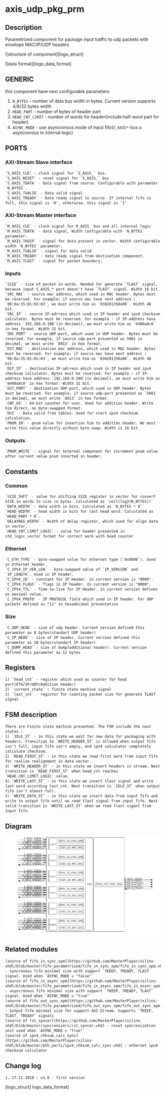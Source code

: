 # axis_udp_pkg_prm

## Description

Parametrized component for package input traffic to udp packets with envelope MAC/IP/UDP headers

![structure of component][logo_struct]

![data format][logo_data_format]

## GENERIC
this component have next configurable parameters
1) `N_BYTES` - number of data bus width in bytes. Current version supports 4/8/32 bytes width
2) `HEAD_PART` - number of bytes of header part
3) `HEAD_CNT_LIMIT` - number of words for header(include half-word part for header)
4) `ASYNC_MODE` - use asyncronous mode of input fifo(`S_AXIS*`-bus a asyncronous to internal logic)

## PORTS

### AXI-Stream Slave interface
    `S_AXIS_CLK` - clock signal for `S_AXIS_` bus. 
    `S_AXIS_RESET` - reset signal for `S_AXIS_` bus
    `S_AXIS_TDATA` - Data signal from source. Configurable with parameter `N_BYTES`. 
    `S_AXIS_TVALID` - Data valid signal 
    `S_AXIS_TREADY` - Data ready signal to source. If internal fifo is full, this signal is '0', otherwise, this signal is '1'

### AXI-Stream Master interface
    `M_AXIS_CLK` - clock signal for M_AXIS_ bus and all internal logic
    `M_AXIS_TDATA` - data signal, Width configurable with `N_BYTES` parameter.
    `M_AXIS_TKEEP` - signal for data present in vector. Width configurable width `N_BYTES` parameter.
    `M_AXIS_TVALID` - signal for data valid
    `M_AXIS_TREADY` - data ready signal from destination component. 
    `M_AXIS_TLAST` - signal for packet boundary.
    
### Inputs 
    `SIZE` - size of packet in words. Needed for generate `TLAST` signal, because input S_AXIS_* port doesn't have `TLAST` signal. Width 16 bit.
    `SRC_MAC` - source mac address, which used in MAC header. Bytes must be reversed. For example: if source mac have next address : `00:0a:35:01:02:03`, we must write him as `030201350a00`. Width 48 bit.
    `SRC_IP` - source IP-adrress which used in IP header and ipv4 checksum calculator. Bytes must be reversed. For example : if IP-address have address `192.168.0.100`(in decimal), we must write him as `6400a8c0` in hex format. Width 32 bit.
    `SRC_PORT` - source UDP-port, which used in UDP header. Bytes must be reversed. For example, if source udp-port presented as 5001 in decimal, we must write `8913` in hex format.
    `DST_MAC` - destination mac address, which used in MAC header. Bytes must be reversed. For example: if source mac have next address : `00:0a:35:01:02:03`, we must write him as `030201350a00`. Width 48 bit.
    `DST_IP` - destination IP-adrress which used in IP header and ipv4 checksum calculator. Bytes must be reversed. For example : if IP-address have address `192.168.0.100`(in decimal), we must write him as `6400a8c0` in hex format. Width 32 bit.
    `DST_PORT` - destination UDP-port, which used in UDP header. Bytes must be reversed. For example, if source udp-port presented as `5001` in decimal, we must write `8913` in hex format.
    `CNT_US` - 64-bit counter for usec. Used for addition header. Write him direct, no byte-swapped format.
    `DVI` - Data valid from tables. Used for start ipv4 checksum calculation.
    `PNUM_IN` - pnum value for insertion him to addition header. We must write this value directly without byte-swap. Width is 16 bit.

### Outputs
    `PNUM_WRITE` - signal for external component for increment pnum value after current value pnum inserted in header. 

## Constants

### Common 
    `SIZE_SHFT` - value for shifting SIZE register in vector for convert SIZE in words to size in bytes. Calculated as `ceil(log2(N_BYTES))`
    `DATA_WIDTH` - data width in bits. Calculated as `N_BYTES * 8`
    `HEAD_WIDTH` - head width in bits for last head word. Calculated as `HEAD_PART * 8`.
    `DELAYREG_WIDTH` - Width of delay register, which used for align data in vector. 
    `HEAD_CNT_LIMIT_LOGIC` - value for header presented in std_logic_vector format for correct work with head counter

### Ethernet
    `C_ETH_TYPE` - byte-swapped value for ethernet type (`0x0800`). Used in Ethernet header.
    `C_IPV4_IP_VER_LEN` - byte-swapped value of `IP_VERSION` and `IP_LENGTH`. Used in IP header.
    `C_IPV4_ID` - constant for IP Header. in current version is "0000".
    `C_IPV4_FLAGS` - flags in IP header. In current version is "0000".
    `C_IPV4_TTL` - Time-to-live for IP Header. in current version defines as maximal value.
    `C_IPV4_PROTO` - IP PROTOCOL field which used in IP header. For UDP packets defined as "11" in hexadecimal presentation

### Size 
    `C_UDP_HEAD` - size of udp header. Current version defined this parameter as 8 bytes(standart UDP header)
    `C_IP_HEAD` - size of IP header. Current version defined this parameter as 20 bytes(standart IP header)
    `C_DUMP_HEAD` - size of dump(additional header). Current version defined this parameter as 12 bytes 

## Registers 
    1) `head_cnt` - register which used as counter for head part(ETH/IP/UDP/Addition header)
    2) `current_state` : finite state machine signal
    3) `last_cnt` - register for counting packet size for generate TLAST signal

## FSM description 
    There are Finite state machine presented. The FSM include the next states :
    1) `IDLE_ST` - in this state we wait for new data for packaging with headers. Transition to `WRITE_HEADER_ST` is allowed when output fifo isn't full, input fifo isn't empty, and ipv4 calculator completely calculate checksum.
    2) `READ_FIRST_ST` - in this state we read first word from input fifo for realize realignment in data vector.
    3) `WRITE_HEADER_ST` - in this state we insert headers in stream. Next transition is `READ_FIRST_ST` when head_cnt reaches `HEAD_CNT_LIMIT_LOGIC` value.
    4) `WRITE_LAST_ST` - in this state we insert tlast signal and write last word according last_cnt. Next transition is `IDLE_ST` when output fifo isn't almost full.
    5) `WRITE_DATA_ST` - in this state we insert data from input fifo and write to output fifo until we read tlast signal from input fifo. Next valid transition is `WRITE_LAST_ST` when we read tlast siganl from input fifo.

## Diagram 
![finite state machine diag][logo_fsm]

## Related modules 
    [source of fifo_in_sync_xpm](https://github.com/MasterPlayer/xilinx-vhdl/blob/master/fifo_parametrized/fifo_in_sync_xpm/fifo_in_sync_xpm.vhd) - syncronous fifo minimal size with support `TKEEP, TREADY, TLAST` signal. Used when `ASYNC_MODE = "false"`
    [source of fifo_in_async_xpm](https://github.com/MasterPlayer/xilinx-vhdl/blob/master/fifo_parametrized/fifo_in_async_xpm/fifo_in_async_xpm.vhd) - asyncronous fifo minimal size with support `TKEEP, TREADY, TLAST` signal. Used when `ASYNC_MODE = "true"`
    [source of fifo_out_sync_xpm](https://github.com/MasterPlayer/xilinx-vhdl/blob/master/fifo_parametrized/fifo_out_sync_xpm/fifo_out_sync_xpm.vhd) - output fifo minimal size for support AXI-Stream. Supports `TKEEP, TLAST, TREADY` signals 
    [source of rst_syncer](https://github.com/MasterPlayer/xilinx-vhdl/blob/master/syncronizers/rst_syncer.vhd) - reset syncronization unit used when `ASYNC_MODE = "true"`
    [source of ipv4_chksum_calc_sync](https://github.com/MasterPlayer/xilinx-vhdl/blob/master/eth_parts/ipv4_chksum_calc_sync.vhd) - ethernet ipv4 checksum calculator

## Change log
    1. 17.11.2019 : v1.0 - first version

[logo_fsm]: https://github.com/MasterPlayer/xilinx-vhdl/blob/master/axis_infrastructure/axis_pkt_sw_6_to_1/axis_pkt_sw_6_to_1_struct.png
[logo_struct]
logo_data_format]
